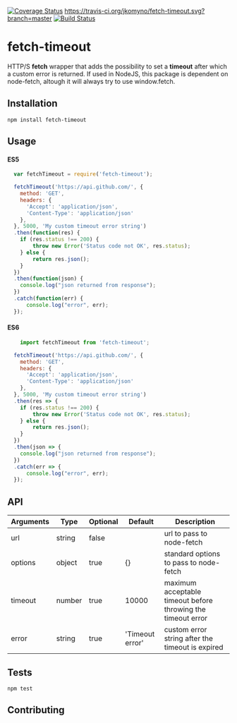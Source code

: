[![Coverage Status](https://coveralls.io/repos/github/jkomyno/fetch-timeout/badge.svg?branch=master)](https://coveralls.io/github/jkomyno/fetch-timeout?branch=master)
https://travis-ci.org/jkomyno/fetch-timeout.svg?branch=master
[![Build Status](https://travis-ci.org/jkomyno/fetch-timeout.svg?branch=master)](https://travis-ci.org/jkomyno/fetch-timeout)

fetch-timeout
==============

HTTP/S **fetch** wrapper that adds the possibility to set a **timeout** after which a custom error is returned.
If used in NodeJS, this package is dependent on node-fetch, altough it will always try to use window.fetch.

## Installation

  `npm install fetch-timeout`

## Usage

#### ES5

```javascript
  var fetchTimeout = require('fetch-timeout');

  fetchTimeout('https://api.github.com/', {
    method: 'GET',
    headers: {
      'Accept': 'application/json',
      'Content-Type': 'application/json'
    },
  }, 5000, 'My custom timeout error string')
  .then(function(res) {
  	if (res.status !== 200) {
  		throw new Error('Status code not OK', res.status);
  	} else {
  		return res.json();
  	}
  })
  .then(function(json) {
  	console.log("json returned from response");
  })
  .catch(function(err) {
      console.log("error", err);
  });
```

#### ES6

```javascript
	import fetchTimeout from 'fetch-timeout';

  fetchTimeout('https://api.github.com/', {
    method: 'GET',
    headers: {
      'Accept': 'application/json',
      'Content-Type': 'application/json'
    },
  }, 5000, 'My custom timeout error string')
  .then(res => {
  	if (res.status !== 200) {
  		throw new Error('Status code not OK', res.status);
  	} else {
  		return res.json();
  	}
  })
  .then(json => {
  	console.log("json returned from response");
  })
  .catch(err => {
      console.log("error", err);
  });
```

## API


Arguments | Type   | Optional | Default     		| Description
----------| ------ | -------- | ---------------	| ------------------------------------------------------------
url  			| string | false 		| 				  			| url to pass to node-fetch
options 	| object | true  		| {}  						| standard options to pass to node-fetch
timeout  	| number | true  		| 10000 					| maximum acceptable timeout before throwing the timeout error
error 		| string | true  		| 'Timeout error' | custom error string after the timeout is expired

## Tests

  `npm test`

## Contributing
